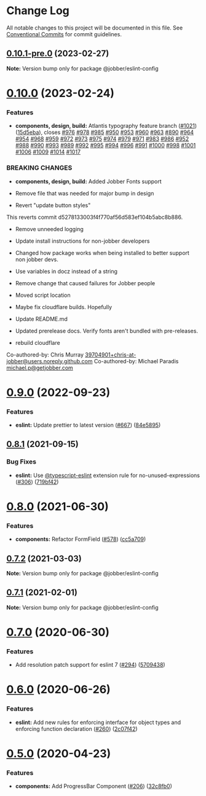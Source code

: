# Change Log

All notable changes to this project will be documented in this file.
See [Conventional Commits](https://conventionalcommits.org) for commit guidelines.

## [0.10.1-pre.0](https://github.com/GetJobber/atlantis/compare/@jobber/eslint-config@0.10.0...@jobber/eslint-config@0.10.1-pre.0) (2023-02-27)

**Note:** Version bump only for package @jobber/eslint-config





# [0.10.0](https://github.com/GetJobber/atlantis/compare/@jobber/eslint-config@0.9.0...@jobber/eslint-config@0.10.0) (2023-02-24)


### Features

* **components, design, build:** Atlantis typography feature branch ([#1021](https://github.com/GetJobber/atlantis/issues/1021)) ([15d5eba](https://github.com/GetJobber/atlantis/commit/15d5eba545096c122e238cec018abf0a00d04748)), closes [#976](https://github.com/GetJobber/atlantis/issues/976) [#978](https://github.com/GetJobber/atlantis/issues/978) [#985](https://github.com/GetJobber/atlantis/issues/985) [#950](https://github.com/GetJobber/atlantis/issues/950) [#953](https://github.com/GetJobber/atlantis/issues/953) [#960](https://github.com/GetJobber/atlantis/issues/960) [#963](https://github.com/GetJobber/atlantis/issues/963) [#890](https://github.com/GetJobber/atlantis/issues/890) [#964](https://github.com/GetJobber/atlantis/issues/964) [#954](https://github.com/GetJobber/atlantis/issues/954) [#968](https://github.com/GetJobber/atlantis/issues/968) [#959](https://github.com/GetJobber/atlantis/issues/959) [#972](https://github.com/GetJobber/atlantis/issues/972) [#973](https://github.com/GetJobber/atlantis/issues/973) [#975](https://github.com/GetJobber/atlantis/issues/975) [#974](https://github.com/GetJobber/atlantis/issues/974) [#979](https://github.com/GetJobber/atlantis/issues/979) [#971](https://github.com/GetJobber/atlantis/issues/971) [#983](https://github.com/GetJobber/atlantis/issues/983) [#986](https://github.com/GetJobber/atlantis/issues/986) [#952](https://github.com/GetJobber/atlantis/issues/952) [#988](https://github.com/GetJobber/atlantis/issues/988) [#990](https://github.com/GetJobber/atlantis/issues/990) [#993](https://github.com/GetJobber/atlantis/issues/993) [#989](https://github.com/GetJobber/atlantis/issues/989) [#992](https://github.com/GetJobber/atlantis/issues/992) [#995](https://github.com/GetJobber/atlantis/issues/995) [#994](https://github.com/GetJobber/atlantis/issues/994) [#996](https://github.com/GetJobber/atlantis/issues/996) [#991](https://github.com/GetJobber/atlantis/issues/991) [#1000](https://github.com/GetJobber/atlantis/issues/1000) [#998](https://github.com/GetJobber/atlantis/issues/998) [#1001](https://github.com/GetJobber/atlantis/issues/1001) [#1006](https://github.com/GetJobber/atlantis/issues/1006) [#1009](https://github.com/GetJobber/atlantis/issues/1009) [#1014](https://github.com/GetJobber/atlantis/issues/1014) [#1017](https://github.com/GetJobber/atlantis/issues/1017)


### BREAKING CHANGES

* **components, design, build:** Added Jobber Fonts support

* Remove file that was needed for major bump in design

* Revert "update button styles"

This reverts commit d5278133003f4f770af56d583ef104b5abc8b886.

* Remove unneeded logging

* Update install instructions for non-jobber developers

* Changed how package works when being installed to better support non jobber devs.

* Use variables in docz instead of a string

* Remove change that caused failures for Jobber people

* Moved script location

* Maybe fix cloudflare builds. Hopefully

* Update README.md

* Updated prerelease docs.
Verify fonts aren't bundled with pre-releases.

* rebuild cloudflare

Co-authored-by: Chris Murray <39704901+chris-at-jobber@users.noreply.github.com>
Co-authored-by: Michael Paradis <michael.p@getjobber.com>





# [0.9.0](https://github.com/GetJobber/atlantis/compare/@jobber/eslint-config@0.8.1...@jobber/eslint-config@0.9.0) (2022-09-23)


### Features

* **eslint:** Update prettier to latest version ([#667](https://github.com/GetJobber/atlantis/issues/667)) ([84e5895](https://github.com/GetJobber/atlantis/commit/84e589542c642b27acd2997af7200b86ba197b7e))





## [0.8.1](https://github.com/GetJobber/atlantis/compare/@jobber/eslint-config@0.8.0...@jobber/eslint-config@0.8.1) (2021-09-15)


### Bug Fixes

* **eslint:** Use [@typescript-eslint](https://github.com/typescript-eslint) extension rule for no-unused-expressions ([#306](https://github.com/GetJobber/atlantis/issues/306)) ([719bf42](https://github.com/GetJobber/atlantis/commit/719bf422bfd3b514526fb3eb6487b30b8b0810d3))





# [0.8.0](https://github.com/GetJobber/atlantis/compare/@jobber/eslint-config@0.7.2...@jobber/eslint-config@0.8.0) (2021-06-30)


### Features

* **components:** Refactor FormField ([#578](https://github.com/GetJobber/atlantis/issues/578)) ([cc5a709](https://github.com/GetJobber/atlantis/commit/cc5a7091f920909385ab8682f41ba7d2ff338bcd))





## [0.7.2](https://github.com/GetJobber/atlantis/compare/@jobber/eslint-config@0.7.1...@jobber/eslint-config@0.7.2) (2021-03-03)

**Note:** Version bump only for package @jobber/eslint-config





## [0.7.1](https://github.com/GetJobber/atlantis/compare/@jobber/eslint-config@0.7.0...@jobber/eslint-config@0.7.1) (2021-02-01)

**Note:** Version bump only for package @jobber/eslint-config





# [0.7.0](https://github.com/GetJobber/atlantis/compare/@jobber/eslint-config@0.6.0...@jobber/eslint-config@0.7.0) (2020-06-30)


### Features

* Add resolution patch support for eslint 7 ([#294](https://github.com/GetJobber/atlantis/issues/294)) ([5709438](https://github.com/GetJobber/atlantis/commit/57094387763c13e387c0ed50002e66fb7793ead9))





# [0.6.0](https://github.com/GetJobber/atlantis/compare/@jobber/eslint-config@0.5.0...@jobber/eslint-config@0.6.0) (2020-06-26)


### Features

* **eslint:** Add new rules for enforcing interface for object types and enforcing function declaration ([#260](https://github.com/GetJobber/atlantis/issues/260)) ([2c07f42](https://github.com/GetJobber/atlantis/commit/2c07f42bb7b9bf5dd8e949dc2994286de9ca1c79))





# [0.5.0](https://github.com/GetJobber/atlantis/compare/@jobber/eslint-config@0.4.1...@jobber/eslint-config@0.5.0) (2020-04-23)


### Features

* **components:** Add ProgressBar Component ([#206](https://github.com/GetJobber/atlantis/issues/206)) ([32c8fb0](https://github.com/GetJobber/atlantis/commit/32c8fb03fc0b67f2eccfaf3915e6fa036860e4f9))

